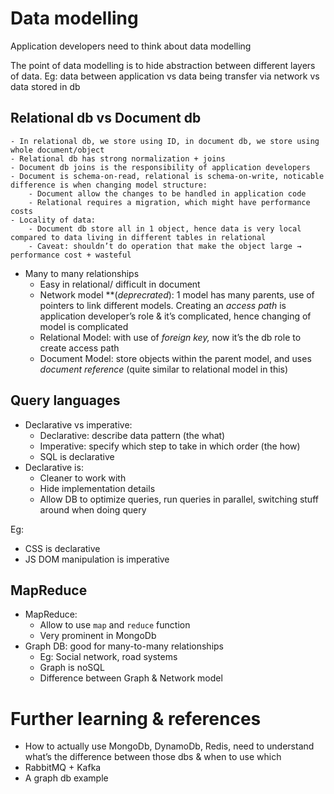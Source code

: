 # Data modelling

Application developers need to think about data modelling

The point of data modelling is to hide abstraction between different layers of data. Eg: data between application vs data being transfer via network vs data stored in db

## Relational db vs Document db
    - In relational db, we store using ID, in document db, we store using whole document/object
    - Relational db has strong normalization + joins
    - Document db joins is the responsibility of application developers
    - Document is schema-on-read, relational is schema-on-write, noticable difference is when changing model structure:
        - Document allow the changes to be handled in application code
        - Relational requires a migration, which might have performance costs
    - Locality of data:
        - Document db store all in 1 object, hence data is very local compared to data living in different tables in relational
        - Caveat: shouldn’t do operation that make the object large → performance cost + wasteful
- Many to many relationships
    - Easy in relational/ difficult in document
    - Network model **(*deprecrated*): 1 model has many parents, use of pointers to link different models. Creating an *access* *path* is application developer’s role & it’s complicated, hence changing of model is complicated
    - Relational Model: with use of *foreign key,* now it’s the db role to create access path
    - Document Model: store objects within the parent model, and uses *document reference* (quite similar to relational model in this)

##  Query languages
- Declarative vs imperative:
    - Declarative: describe data pattern (the what)
    - Imperative: specify which step to take in which order (the how)
    - SQL is declarative
- Declarative is:
    - Cleaner to work with
    - Hide implementation details
    - Allow DB to optimize queries, run queries in parallel, switching stuff around when doing query

Eg:
- CSS is declarative
- JS DOM manipulation is imperative

## MapReduce

- MapReduce:
    - Allow to use `map` and `reduce` function
    - Very prominent in MongoDb
- Graph DB: good for many-to-many relationships
    - Eg: Social network, road systems
    - Graph is noSQL
    - Difference between Graph & Network model



# Further learning & references

- How to actually use MongoDb, DynamoDb, Redis, need to understand what’s the difference between those dbs & when to use which
- RabbitMQ + Kafka
- A graph db example
